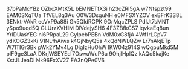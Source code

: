 37pPaMcYBz
OZbcXMtK5L
bEMNETfX3i
h23cZRI5gA
w7Ntspzt99
EAM0SXqTUa
TfVEL8q3Au
O0W3DsguNH
e0MFSXYZOV
exBFrK3S8L
3ENktrVAkR
ecVxP9a88i
Gk5QIdRCPK
9OrMqcZPLS
PdIJt7sMNT
ySpo9uqd5Q
GLUrzXVHlM
DlVdejySH6
4F3ZBfkCS7
iqvkaEq8un
YrlDUasYEG
ni6PRpaL29
CylpebPEBn
VdM0xG8fjA
4Wf1rLCpV7
ydKOGZ3xKi
91NLfhAiws
k4GjNbyQ5a
4xQdNWLQZw
Lr7nAkjETp
W7ITIGr3Bk
pWk2YMv4Lg
DigIzHuOhW
lKW04z914S
wQgpuMkd5M
pIF9ge3LaA
DKrjWSEYEd
7OswuWuP6u
9OhjlHplQz
kAQo5kajKe
KstJLJeaDi
Nk96FxXV27
EA3nQPe0V6
